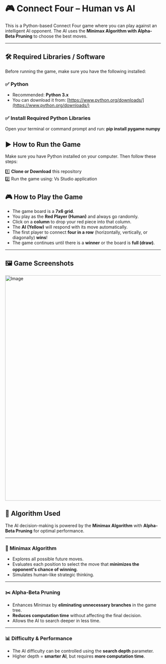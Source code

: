 # 🎮 Connect Four – Human vs AI

This is a Python-based Connect Four game where you can play against an intelligent AI opponent. The AI uses the **Minimax Algorithm with Alpha-Beta Pruning** to choose the best moves.

---


## 🛠️ Required Libraries / Software

Before running the game, make sure you have the following installed:

### ✅ Python

- Recommended: **Python 3.x**
- You can download it from: [https://www.python.org/downloads/](https://www.python.org/downloads/)

### ✅ Install Required Python Libraries

Open your terminal or command prompt and run:    **pip install pygame numpy**

## ▶️ How to Run the Game

Make sure you have Python installed on your computer. Then follow these steps:

1️⃣ **Clone or Download** this repository  
2️⃣ Run the game using: Vs Studio application 


## 🎮 How to Play the Game

- The game board is a **7x6 grid**.
- You play as the **Red Player (Human)** and always go randomly.
- Click on a **column** to drop your red piece into that column.
- The **AI (Yellow)** will respond with its move automatically.
- The first player to connect **four in a row** (horizontally, vertically, or diagonally) **wins**!
- The game continues until there is a **winner** or the board is **full (draw)**.

---

## 🖼️ Game Screenshots

<img width="701" height="730" alt="Image" src="https://github.com/user-attachments/assets/f7bc3db4-0cbb-46c5-b0ec-3dd8f911d48c" />


## 🧠 Algorithm Used

The AI decision-making is powered by the **Minimax Algorithm** with **Alpha-Beta Pruning** for optimal performance.

---

### 🧩 Minimax Algorithm

- Explores all possible future moves.
- Evaluates each position to select the move that **minimizes the opponent's chance of winning**.
- Simulates human-like strategic thinking.

---

### ✂️ Alpha-Beta Pruning

- Enhances Minimax by **eliminating unnecessary branches** in the game tree.
- **Reduces computation time** without affecting the final decision.
- Allows the AI to search deeper in less time.

---

### 📊 Difficulty & Performance

- The AI difficulty can be controlled using the **search depth** parameter.
- Higher depth = **smarter AI**, but requires **more computation time**.


